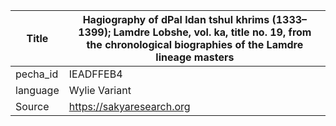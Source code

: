 |Title | Hagiography of dPal ldan tshul khrims (1333–1399); Lamdre Lobshe, vol. ka, title no. 19, from the chronological biographies of the Lamdre lineage masters 
| --- | --- 
|pecha_id | IEADFFEB4
|language | Wylie Variant
|Source | https://sakyaresearch.org